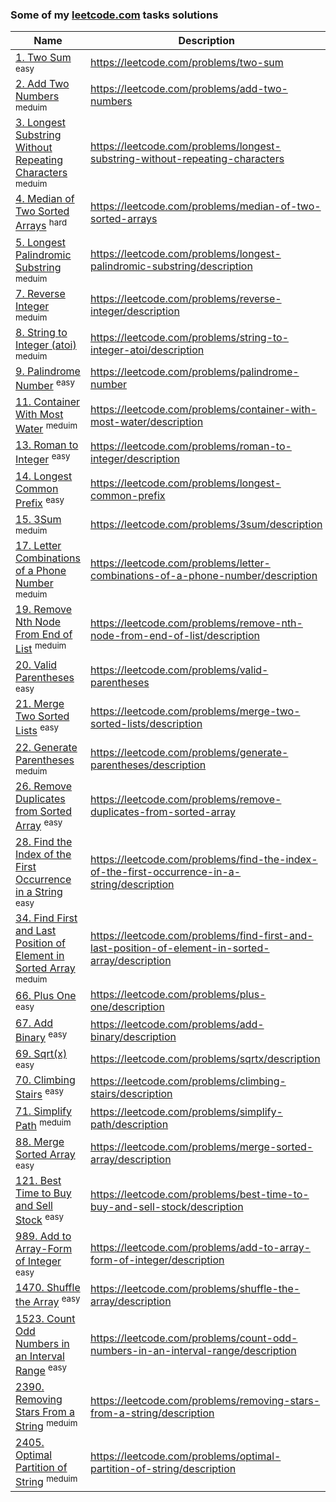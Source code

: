 ### Some of my [leetcode.com](https://leetcode.com) tasks solutions

|Name|Description|Runtime(%)|Memory(%)|
|--|--|--|--|
|[1. Two Sum](https://github.com/m-vadim/leet-code-playground/blob/main/Two%20Sum/Solution.cs) <sup>easy<sup>| https://leetcode.com/problems/two-sum| 67.26 | 42.44 |
|[2. Add Two Numbers](https://github.com/m-vadim/leet-code-playground/blob/main/Add%20Two%20Numbers/Solution.cs) <sup>meduim<sup>| https://leetcode.com/problems/add-two-numbers | 93.51 | 68.17 |
| [3. Longest Substring Without Repeating Characters](https://github.com/m-vadim/leet-code-playground/blob/main/Longest%20Substring%20Without%20Repeating%20Characters/Solution.cs) <sup>meduim<sup> | https://leetcode.com/problems/longest-substring-without-repeating-characters | 39.18 | 58.86 |
| [4. Median of Two Sorted Arrays](https://github.com/m-vadim/leet-code-playground/blob/main/Median%20of%20Two%20Sorted%20Arrays/Solution.cs) <sup>hard<sup> | https://leetcode.com/problems/median-of-two-sorted-arrays | 93.30 | 69.77 |
| [5. Longest Palindromic Substring](https://github.com/m-vadim/leet-code-playground/blob/main/Longest%20Palindromic%20Substring/Solution.cs) <sup>meduim<sup>|https://leetcode.com/problems/longest-palindromic-substring/description | 44.30 | 65.33 |
| [7. Reverse Integer](https://github.com/m-vadim/leet-code-playground/blob/main/Reverse%20Integer/Solution.cs) <sup>meduim<sup> | https://leetcode.com/problems/reverse-integer/description | 71.22 | 72.83 |
| [8. String to Integer (atoi)](https://github.com/m-vadim/leet-code-playground/blob/main/String%20to%20Integer%20(atoi)/Solution.cs) <sup>meduim<sup> | https://leetcode.com/problems/string-to-integer-atoi/description | 50.32 | 74.75 |
| [9. Palindrome Number](https://github.com/m-vadim/leet-code-playground/blob/main/Palindrome%20Number/Solution.cs) <sup>easy<sup> | https://leetcode.com/problems/palindrome-number | 47.54 | 95.65 |
| [11. Container With Most Water](https://github.com/m-vadim/leet-code-playground/blob/main/Container%20With%20Most%20Water/Solution.cs) <sup>meduim<sup> | https://leetcode.com/problems/container-with-most-water/description | 9.31 | 53.96 |
| [13. Roman to Integer](https://github.com/m-vadim/leet-code-playground/blob/main/Roman%20to%20Integer/Solution.cs) <sup>easy<sup> | https://leetcode.com/problems/roman-to-integer/description | 96.24 | 71.49 |
| [14. Longest Common Prefix](https://github.com/m-vadim/leet-code-playground/blob/main/Longest%20Common%20Prefix/Solution.cs) <sup>easy<sup> | https://leetcode.com/problems/longest-common-prefix | 35.57 | 74.33 |
| [15. 3Sum](https://github.com/m-vadim/leet-code-playground/blob/main/3Sum/Solution.cs) <sup>meduim<sup> | https://leetcode.com/problems/3sum/description | 38.6 | 95.73 |
| [17. Letter Combinations of a Phone Number](https://github.com/m-vadim/leet-code-playground/blob/main/Letter%20Combinations%20of%20a%20Phone%20Number/Solution.cs) <sup>meduim<sup> | https://leetcode.com/problems/letter-combinations-of-a-phone-number/description | 24.65 | 87.9 |
| [19. Remove Nth Node From End of List](https://github.com/m-vadim/leet-code-playground/blob/main/%20Remove%20Nth%20Node%20From%20End%20of%20List/Solution.cs) <sup>meduim<sup> | https://leetcode.com/problems/remove-nth-node-from-end-of-list/description | 85.26 | 79.96 |
| [20. Valid Parentheses](https://github.com/m-vadim/leet-code-playground/blob/main/Valid%20Parentheses/Solution.cs) <sup>easy<sup> | https://leetcode.com/problems/valid-parentheses | 93.72 | 16.65 |
| [21. Merge Two Sorted Lists](https://github.com/m-vadim/leet-code-playground/blob/main/Merge%20Two%20Sorted%20Lists/Solution.cs) <sup>easy<sup> | https://leetcode.com/problems/merge-two-sorted-lists/description | 90.22 | 79.17 |
| [22. Generate Parentheses](https://github.com/m-vadim/leet-code-playground/blob/main/Generate%20Parentheses/Solution.cs) <sup>meduim<sup> | https://leetcode.com/problems/generate-parentheses/description | 81.8 | 38.80 |
| [26. Remove Duplicates from Sorted Array](https://github.com/m-vadim/leet-code-playground/blob/main/Remove%20Duplicates%20from%20Sorted%20Array/Solution.cs) <sup>easy<sup> | https://leetcode.com/problems/remove-duplicates-from-sorted-array | 68.42 | 32.7 |
| [28. Find the Index of the First Occurrence in a String](https://github.com/m-vadim/leet-code-playground/blob/main/Find%20the%20Index%20of%20the%20First%20Occurrence%20in%20a%20String/Solution.cs) <sup>easy<sup> | https://leetcode.com/problems/find-the-index-of-the-first-occurrence-in-a-string/description | 35.65 | 59.93 |
| [34. Find First and Last Position of Element in Sorted Array](https://github.com/m-vadim/leet-code-playground/blob/main/%20Find%20First%20and%20Last%20Position%20of%20Element%20in%20Sorted%20Array/Solution.cs) <sup>meduim<sup> | https://leetcode.com/problems/find-first-and-last-position-of-element-in-sorted-array/description | 64.79 | 19.95 |
| [66. Plus One](https://github.com/m-vadim/leet-code-playground/blob/main/Plus%20One/Solution.cs) <sup>easy<sup> | https://leetcode.com/problems/plus-one/description | 76.84 | 72.62 |
| [67. Add Binary](https://github.com/m-vadim/leet-code-playground/blob/main/Add%20Binary/Solution.cs) <sup>easy<sup> | https://leetcode.com/problems/add-binary/description | 57.49 | 55.99 |
| [69. Sqrt(x)](https://github.com/m-vadim/leet-code-playground/blob/main/Sqrt(x)/Solution.cs) <sup>easy<sup> | https://leetcode.com/problems/sqrtx/description | 81.47 | 36.86 |
| [70. Climbing Stairs](https://github.com/m-vadim/leet-code-playground/blob/main/Climbing%20Stairs/Solution.cs) <sup>easy<sup> | https://leetcode.com/problems/climbing-stairs/description | 82.33 | 11.25 |
| [71. Simplify Path](https://github.com/m-vadim/leet-code-playground/blob/main/Simplify%20Path/Solution.cs) <sup>meduim<sup> | https://leetcode.com/problems/simplify-path/description | 75.51 | 29.9 |
| [88. Merge Sorted Array](https://github.com/m-vadim/leet-code-playground/blob/main/Merge%20Sorted%20Array/Solution.cs) <sup>easy<sup> | https://leetcode.com/problems/merge-sorted-array/description | 64.63 | 52.22 |
| [121. Best Time to Buy and Sell Stock](https://github.com/m-vadim/leet-code-playground/blob/main/Best%20Time%20to%20Buy%20and%20Sell%20Stock/Solution.cs) <sup>easy<sup> | https://leetcode.com/problems/best-time-to-buy-and-sell-stock/description | 93.48 | 74.97 |
| [989. Add to Array-Form of Integer](https://github.com/m-vadim/leet-code-playground/blob/main/Add%20to%20Array-Form%20of%20Integer/Solution.cs) <sup>easy<sup> | https://leetcode.com/problems/add-to-array-form-of-integer/description | 15.41 | 87.26 |
| [1470. Shuffle the Array](https://github.com/m-vadim/leet-code-playground/blob/main/Shuffle%20the%20Array/Solution.cs) <sup>easy<sup> | https://leetcode.com/problems/shuffle-the-array/description | 35.70 | 16.77 |
| [1523. Count Odd Numbers in an Interval Range](https://github.com/m-vadim/leet-code-playground/blob/main/Count%20Odd%20Numbers%20in%20an%20Interval%20Range/Solution.cs) <sup>easy<sup> | https://leetcode.com/problems/count-odd-numbers-in-an-interval-range/description | 95.98 | 22.86 |
| [2390. Removing Stars From a String](https://github.com/m-vadim/leet-code-playground/blob/main/Removing%20Stars%20From%20a%20String/Solution.cs) <sup>meduim<sup> | https://leetcode.com/problems/removing-stars-from-a-string/description | 81.13 | 69.81 |
| [2405. Optimal Partition of String](https://github.com/m-vadim/leet-code-playground/blob/main/Optimal%20Partition%20of%20String/Solution.cs) <sup>meduim<sup> | https://leetcode.com/problems/optimal-partition-of-string/description | 99.6 | 50.39 |